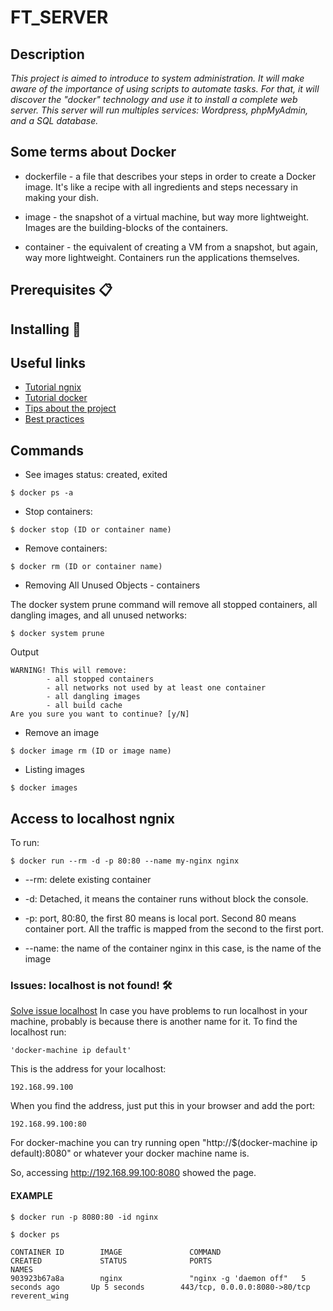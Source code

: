 # FT_SERVER

## Description

_This project is aimed to introduce to system administration. It will make aware of the importance of using scripts to automate tasks. For that, it will discover the "docker" technology and use it to install a complete web server. This server will run multiples services: Wordpress, phpMyAdmin, and a SQL database._

## Some terms about Docker

- dockerfile - a file that describes your steps in order to create a Docker image. It's like a recipe with all ingredients and steps necessary in making your dish.

- image - the snapshot of a virtual machine, but way more lightweight. Images are the building-blocks of the containers.

- container - the equivalent of creating a VM from a snapshot, but again, way more lightweight. Containers run the applications themselves.

## Prerequisites 📋

## Installing 🔧


## Useful links

- [Tutorial ngnix](https://beauvais.me/creer-serveur-web-nginx-php7-maria-db-mysql-debian-9-stretch/)
- [Tutorial docker](https://medium.com/codingthesmartway-com-blog/docker-beginners-guide-part-1-images-containers-6f3507fffc98)
- [Tips about the project](https://harm-smits.github.io/42docs/projects/ft_server)
- [Best practices](https://docs.docker.com/develop/develop-images/dockerfile_best-practices/)

## Commands

- See images status: created, exited
```
$ docker ps -a
```
- Stop containers:
```
$ docker stop (ID or container name)
```
- Remove containers:
```
$ docker rm (ID or container name)
```

- Removing All Unused Objects - containers

The docker system prune command will remove all stopped containers, all dangling images, and all unused networks:
```
$ docker system prune
```
Output
```
WARNING! This will remove:
        - all stopped containers
        - all networks not used by at least one container
        - all dangling images
        - all build cache
Are you sure you want to continue? [y/N]
```

- Remove an image
```
$ docker image rm (ID or image name)
```
- Listing images
```
$ docker images
```

## Access to localhost ngnix

To run:
```
$ docker run --rm -d -p 80:80 --name my-nginx nginx
```

- --rm: delete existing container

- -d: Detached, it means the container runs without block the console.

- -p: port, 80:80, the first 80 means is local port. Second 80 means container port. All the traffic is mapped from the second to the first port.

- --name: the name of the container
nginx in this case, is the name of the image


### Issues: localhost is not found! 🛠️

[Solve issue localhost](https://github.com/nginxinc/docker-nginx/issues/54) 
In case you have problems to run localhost in your machine, probably is because there is another name for it. To find the localhost run:

```
'docker-machine ip default' 
```

This is the address for your localhost:
```
192.168.99.100
```

When you find the address, just put this in your browser and add the port:
```
192.168.99.100:80
```

For docker-machine you can try running open "http://$(docker-machine ip default):8080" or whatever your docker machine name is.

So, accessing http://192.168.99.100:8080 showed the page.


#### EXAMPLE 

```
$ docker run -p 8080:80 -id nginx
```

```
$ docker ps
```

```
CONTAINER ID        IMAGE               COMMAND                  CREATED             STATUS              PORTS                           NAMES
903923b67a8a        nginx               "nginx -g 'daemon off"   5 seconds ago       Up 5 seconds        443/tcp, 0.0.0.0:8080->80/tcp   reverent_wing
```

